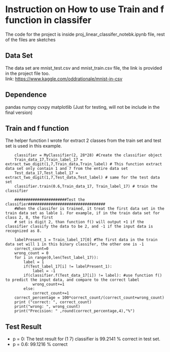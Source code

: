 # Instruction on How to use Train and f function in classifer 
The code for the project is inside proj_linear_classifer_notebk.ipynb file, rest of the files are sketches 

## Data Set 
The data set are mnist_test.csv and mnist_train.csv file, the link is provided in the project file too.  
link: https://www.kaggle.com/oddrationale/mnist-in-csv

## Dependence 
pandas 
numpy 
cvxpy 
matplotlib (Just for testing, will not be include in the final version)

## Train and f function 
The helper function I wrote for extract 2 classes from the train set and test set is used in this example. 

        classifier = MyClassifier(2, 28*28) #Create the classifier object 
        Train_data_17,Train_label_17 = extract_two_digit(1,7,Train_data,Train_label) # This function extract data set only contain 1 and 7 from the entire data set
        Test_data_17,Test_label_17 = extract_two_digit(1,7,Test_data,Test_label) # same for the test data set 
        classifier.train(0.6,Train_data_17, Train_label_17) # train the classifier 

        #######################Test the classifier##################################
        #When the classifer is trained, it treat the first data set in the train data set as lable 1. For example, if in the train data set for class 2, 8, the first
        # set is digit 2, than function f() will output +1 if the classifier classify the data to be 2, and -1 if the input data is recognized as 8.  
        
        labelPresent_1 = Train_label_17[0] #The first data in the train data set will 1 in this binary classifer, the other one is -1 
        correct_count=0
        wrong_count = 0 
        for i in range(0,len(Test_label_17)):
            label = 1
            if(Test_label_17[i] != labelPresent_1):
                label = -1 
            if(classifier.f(Test_data_17[i]) != label): #use function f() to predict the input data, and compare to the correct label
                wrong_count+=1
            else:
                correct_count+=1 
        correct_percentage = 100*correct_count/(correct_count+wrong_count)
        print ("correct: ", correct_count)
        print("wrong: ", wrong_count)
        print("Precision: " ,round(correct_percentage,4),"%")


## Test Result 
* p = 0: The test result for (1 7) classifier is 99.2141 % correct in test set. 
* p = 0.6: 99.1216 % correct 